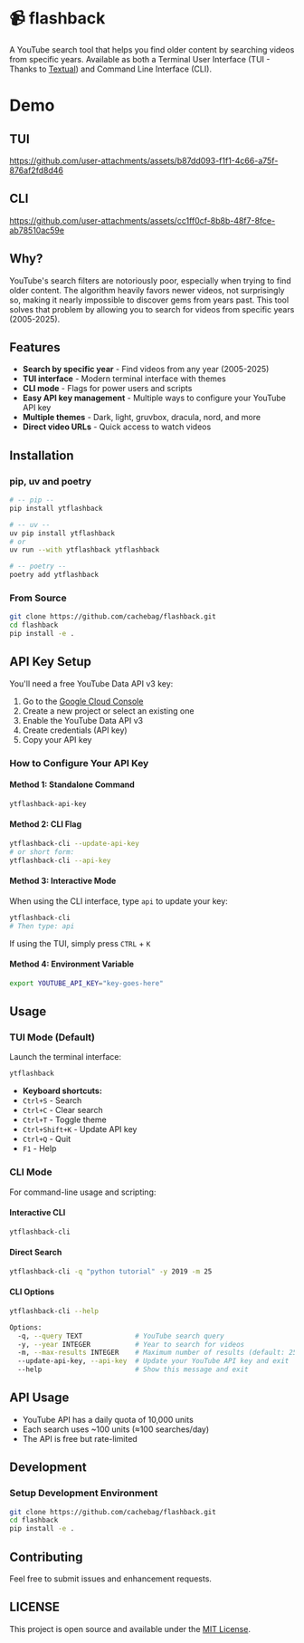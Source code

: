 # 📹 flashback

A YouTube search tool that helps you find older content by searching videos from specific years. Available as both a Terminal User Interface (TUI - Thanks to [Textual](https://github.com/Textualize/textual)) and Command Line Interface (CLI).

# Demo

## TUI 



https://github.com/user-attachments/assets/b87dd093-f1f1-4c66-a75f-876af2fd8d46




## CLI





https://github.com/user-attachments/assets/cc1ff0cf-8b8b-48f7-8fce-ab78510ac59e






## Why?

YouTube's search filters are notoriously poor, especially when trying to find older content. The algorithm heavily favors newer videos, not surprisingly so, making it nearly impossible to discover gems from years past. This tool solves that problem by allowing you to search for videos from specific years (2005-2025).

## Features

-  **Search by specific year** - Find videos from any year (2005-2025)
-  **TUI interface** - Modern terminal interface with themes
-  **CLI mode** - Flags for power users and scripts
-  **Easy API key management** - Multiple ways to configure your YouTube API key
-  **Multiple themes** - Dark, light, gruvbox, dracula, nord, and more
-  **Direct video URLs** - Quick access to watch videos

## Installation

### pip, uv and poetry
```bash
# -- pip -- 
pip install ytflashback

# -- uv -- 
uv pip install ytflashback
# or
uv run --with ytflashback ytflashback

# -- poetry -- 
poetry add ytflashback 
```

### From Source
```bash
git clone https://github.com/cachebag/flashback.git
cd flashback
pip install -e .
```

## API Key Setup

You'll need a free YouTube Data API v3 key:

1. Go to the [Google Cloud Console](https://console.cloud.google.com/)
2. Create a new project or select an existing one
3. Enable the YouTube Data API v3
4. Create credentials (API key)
5. Copy your API key

### How to Configure Your API Key

#### Method 1: Standalone Command
```bash
ytflashback-api-key
```

#### Method 2: CLI Flag
```bash
ytflashback-cli --update-api-key
# or short form:
ytflashback-cli --api-key
```

#### Method 3: Interactive Mode
When using the CLI interface, type `api` to update your key:
```bash
ytflashback-cli
# Then type: api
```
If using the TUI, simply press `CTRL` + `K`

#### Method 4: Environment Variable
```bash
export YOUTUBE_API_KEY="key-goes-here"
```

## Usage

### TUI Mode (Default)
Launch the terminal interface:
```bash
ytflashback 
```

-  **Keyboard shortcuts:**
  - `Ctrl+S` - Search
  - `Ctrl+C` - Clear search
  - `Ctrl+T` - Toggle theme
  - `Ctrl+Shift+K` - Update API key
  - `Ctrl+Q` - Quit
  - `F1` - Help

### CLI Mode
For command-line usage and scripting:

#### Interactive CLI
```bash
ytflashback-cli
```

#### Direct Search
```bash
ytflashback-cli -q "python tutorial" -y 2019 -m 25
```

#### CLI Options
```bash
ytflashback-cli --help

Options:
  -q, --query TEXT             # YouTube search query
  -y, --year INTEGER           # Year to search for videos
  -m, --max-results INTEGER    # Maximum number of results (default: 25)
  --update-api-key, --api-key  # Update your YouTube API key and exit
  --help                       # Show this message and exit
```

## API Usage

- YouTube API has a daily quota of 10,000 units
- Each search uses ~100 units (≈100 searches/day)
- The API is free but rate-limited

## Development

### Setup Development Environment
```bash
git clone https://github.com/cachebag/flashback.git
cd flashback
pip install -e .
```

## Contributing

Feel free to submit issues and enhancement requests.

## LICENSE

This project is open source and available under the [MIT License](LICENSE). 
